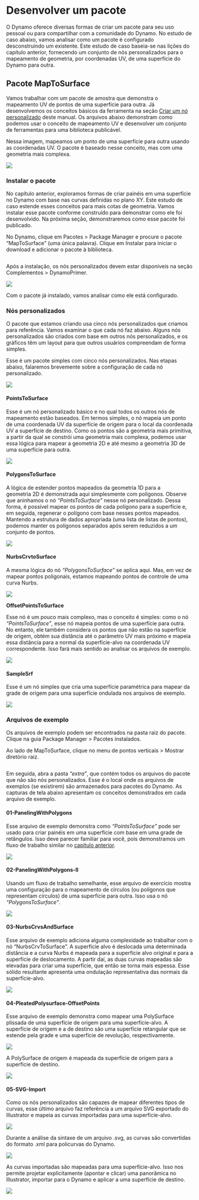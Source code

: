 # Desenvolver um pacote

O Dynamo oferece diversas formas de criar um pacote para seu uso pessoal ou para compartilhar com a comunidade do Dynamo. No estudo de caso abaixo, vamos analisar como um pacote é configurado desconstruindo um existente. Este estudo de caso baseia-se nas lições do capítulo anterior, fornecendo um conjunto de nós personalizados para o mapeamento de geometria, por coordenadas UV, de uma superfície do Dynamo para outra.

## Pacote MapToSurface

Vamos trabalhar com um pacote de amostra que demonstra o mapeamento UV de pontos de uma superfície para outra. Já desenvolvemos os conceitos básicos da ferramenta na seção [Criar um nó personalizado](../6-1\_custom-nodes/2-creating.md) deste manual. Os arquivos abaixo demonstram como podemos usar o conceito de mapeamento UV e desenvolver um conjunto de ferramentas para uma biblioteca publicável.

Nessa imagem, mapeamos um ponto de uma superfície para outra usando as coordenadas UV. O pacote é baseado nesse conceito, mas com uma geometria mais complexa.

![](../images/6-2/3/uvMap.jpg)

### Instalar o pacote

No capítulo anterior, exploramos formas de criar painéis em uma superfície no Dynamo com base nas curvas definidas no plano XY. Este estudo de caso estende esses conceitos para mais cotas de geometria. Vamos instalar esse pacote conforme construído para demonstrar como ele foi desenvolvido. Na próxima seção, demonstraremos como esse pacote foi publicado.

No Dynamo, clique em Pacotes > Package Manager e procure o pacote “MapToSurface” (uma única palavra). Clique em Instalar para iniciar o download e adicionar o pacote à biblioteca.

<figure><img src="../../.gitbook/assets/map-to-surface-install.png" alt=""><figcaption></figcaption></figure>

Após a instalação, os nós personalizados devem estar disponíveis na seção Complementos > DynamoPrimer.

![](<../images/6-2/3/develop package - install package 02 (1) (2) (2).jpg>)

Com o pacote já instalado, vamos analisar como ele está configurado.

### Nós personalizados

O pacote que estamos criando usa cinco nós personalizados que criamos para referência. Vamos examinar o que cada nó faz abaixo. Alguns nós personalizados são criados com base em outros nós personalizados, e os gráficos têm um layout para que outros usuários compreendam de forma simples.

Esse é um pacote simples com cinco nós personalizados. Nas etapas abaixo, falaremos brevemente sobre a configuração de cada nó personalizado.

![](<../images/6-2/3/develop package - custom nodes 01 (1) (1) (1).jpg>)

#### **PointsToSurface**

Esse é um nó personalizado básico e no qual todos os outros nós de mapeamento estão baseados. Em termos simples, o nó mapeia um ponto de uma coordenada UV da superfície de origem para o local da coordenada UV a superfície de destino. Como os pontos são a geometria mais primitiva, a partir da qual se constrói uma geometria mais complexa, podemos usar essa lógica para mapear a geometria 2D e até mesmo a geometria 3D de uma superfície para outra.

![](../images/6-2/3/developpackage-pointToSurface.jpg)

#### **PolygonsToSurface**

A lógica de estender pontos mapeados da geometria 1D para a geometria 2D é demonstrada aqui simplesmente com polígonos. Observe que aninhamos o nó _“PointsToSurface”_ nesse nó personalizado. Dessa forma, é possível mapear os pontos de cada polígono para a superfície e, em seguida, regenerar o polígono com base nesses pontos mapeados. Mantendo a estrutura de dados apropriada (uma lista de listas de pontos), podemos manter os polígonos separados após serem reduzidos a um conjunto de pontos.

![](../images/6-2/3/developpackage-polygonsToSurface.jpg)

#### **NurbsCrvtoSurface**

A mesma lógica do nó _“PolygonsToSurface”_ se aplica aqui. Mas, em vez de mapear pontos poligonais, estamos mapeando pontos de controle de uma curva Nurbs.

![](../images/6-2/3/developpackage-nurbsCrvtoSurface.jpg)

**OffsetPointsToSurface**

Esse nó é um pouco mais complexo, mas o conceito é simples: como o nó _“PointsToSurface”_, esse nó mapeia pontos de uma superfície para outra. No entanto, ele também considera os pontos que não estão na superfície de origem, obtém sua distância até o parâmetro UV mais próximo e mapeia essa distância para a normal da superfície-alvo na coordenada UV correspondente. Isso fará mais sentido ao analisar os arquivos de exemplo.

![](../images/6-2/3/developpackage-OffsetPointsToSurface.jpg)

#### **SampleSrf**

Esse é um nó simples que cria uma superfície paramétrica para mapear da grade de origem para uma superfície ondulada nos arquivos de exemplo.

![](../images/6-2/3/developpackage-sampleSrf.jpg)

### Arquivos de exemplo

Os arquivos de exemplo podem ser encontrados na pasta raiz do pacote. Clique na guia Package Manager > Pacotes instalados.

Ao lado de MapToSurface, clique no menu de pontos verticais > Mostrar diretório raiz.

<figure><img src="../../.gitbook/assets/show-root-directory.png" alt=""><figcaption></figcaption></figure>

Em seguida, abra a pasta _“extra”_, que contém todos os arquivos do pacote que não são nós personalizados. Esse é o local onde os arquivos de exemplos (se existirem) são armazenados para pacotes do Dynamo. As capturas de tela abaixo apresentam os conceitos demonstrados em cada arquivo de exemplo.

#### **01-PanelingWithPolygons**

Esse arquivo de exemplo demonstra como _“PointsToSurface”_ pode ser usado para criar painéis em uma superfície com base em uma grade de retângulos. Isso deve parecer familiar para você, pois demonstramos um fluxo de trabalho similar no [capítulo anterior](../6-1\_custom-nodes/2-creating.md).

![](../images/6-2/3/developpackage-samplefile01.jpg)

#### **02-PanelingWithPolygons-II**

Usando um fluxo de trabalho semelhante, esse arquivo de exercício mostra uma configuração para o mapeamento de círculos (ou polígonos que representam círculos) de uma superfície para outra. Isso usa o nó _“PolygonsToSurface”_.

![](../images/6-2/3/developpackage-samplefile02.jpg)

#### **03-NurbsCrvsAndSurface**

Esse arquivo de exemplo adiciona alguma complexidade ao trabalhar com o nó “NurbsCrvToSurface”. A superfície alvo é deslocada uma determinada distância e a curva Nurbs é mapeada para a superfície alvo original e para a superfície de deslocamento. A partir daí, as duas curvas mapeadas são elevadas para criar uma superfície, que então se torna mais espessa. Esse sólido resultante apresenta uma ondulação representativa das normais da superfície-alvo.

![](../images/6-2/3/developpackage-samplefile03.jpg)

#### **04-PleatedPolysurface-OffsetPoints**

Esse arquivo de exemplo demonstra como mapear uma PolySurface plissada de uma superfície de origem para uma superfície-alvo. A superfície de origem e a de destino são uma superfície retangular que se estende pela grade e uma superfície de revolução, respectivamente.

![](../images/6-2/3/developpackage-samplefile04a.jpg)

A PolySurface de origem é mapeada da superfície de origem para a superfície de destino.

![](../images/6-2/3/developpackage-samplefile04b.jpg)

#### **05-SVG-Import**

Como os nós personalizados são capazes de mapear diferentes tipos de curvas, esse último arquivo faz referência a um arquivo SVG exportado do Illustrator e mapeia as curvas importadas para uma superfície-alvo.

![](../images/6-2/3/developpackage-samplefile05a.jpg)

Durante a análise da sintaxe de um arquivo .svg, as curvas são convertidas do formato .xml para policurvas do Dynamo.

![](../images/6-2/3/developpackage-samplefile05b.jpg)

As curvas importadas são mapeadas para uma superfície-alvo. Isso nos permite projetar explicitamente (apontar e clicar) uma panorâmica no Illustrator, importar para o Dynamo e aplicar a uma superfície de destino.

![](../images/6-2/3/developpackage-samplefile05c.jpg)
